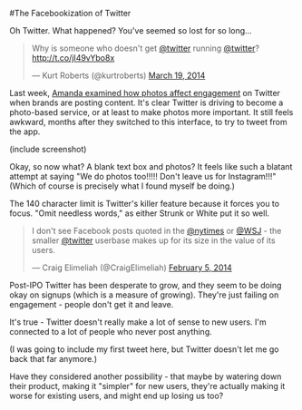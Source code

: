 #The Facebookization of Twitter

Oh Twitter.  What happened?  You've seemed so lost for so long... 

<div class="embedwrapper">
	<blockquote class="twitter-tweet" lang="en"><p>Why is someone who doesn&#39;t get <a href="https://twitter.com/twitter">@twitter</a> running <a href="https://twitter.com/twitter">@twitter</a>? <a href="http://t.co/jI49vYbo8x">http://t.co/jI49vYbo8x</a></p>&mdash; Kurt Roberts (@kurtroberts) <a href="https://twitter.com/kurtroberts/statuses/446376034158784512">March 19, 2014</a></blockquote>
	<script async src="//platform.twitter.com/widgets.js" charset="utf-8"></script>
</div>

Last week, [Amanda examined how photos affect engagement](#) on Twitter when brands are posting content.  It's clear Twitter is driving to become a photo-based service, or at least to make photos more important.  It still feels awkward, months after they switched to this interface, to try to tweet from the app.

(include screenshot)

Okay, so now what?  A blank text box and photos?  It feels like such a blatant attempt at saying "We do photos too!!!!!  Don't leave us for Instagram!!!"  (Which of course is precisely what I found myself be doing.)   

The 140 character limit is Twitter's killer feature because it forces you to focus.  "Omit needless words," as either Strunk or White put it so well.

<div class="embedwrapper">
	<blockquote class="twitter-tweet" lang="en"><p>I don&#39;t see Facebook posts quoted in the <a href="https://twitter.com/nytimes">@nytimes</a> or <a href="https://twitter.com/WSJ">@WSJ</a> - the smaller <a href="https://twitter.com/twitter">@twitter</a> userbase makes up for its size in the value of its users.</p>&mdash; Craig Elimeliah (@CraigElimeliah) <a href="https://twitter.com/CraigElimeliah/statuses/431213775455129600">February 5, 2014</a></blockquote>
	<script async src="//platform.twitter.com/widgets.js" charset="utf-8"></script>
</div>

Post-IPO Twitter has been desperate to grow, and they seem to be doing okay on signups (which is a measure of growing).  They're just failing on engagement - people don't get it and leave.

It's true - Twitter doesn't really make a lot of sense to new users.  I'm connected to a lot of people who never post anything.

(I was going to include my first tweet here, but Twitter doesn't let me go back that far anymore.)

Have they considered another possibility - that maybe by watering down their product, making it "simpler" for new users, they're actually making it worse for existing users, and might end up losing us too?  


 


